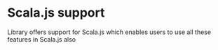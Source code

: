 # Scala.js support

Library offers support for Scala.js which enables users to use all these features in Scala.js also
